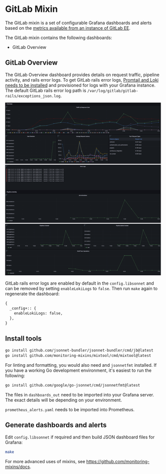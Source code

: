 # GitLab Mixin

The GitLab mixin is a set of configurable Grafana dashboards and alerts based on the [metrics available from an instance of GitLab EE](https://docs.gitlab.com/ee/administration/monitoring/prometheus/gitlab_metrics.html).

The GitLab mixin contains the following dashboards:
- GitLab Overview

## GitLab Overview

The GitLab Overview dashboard provides details on request traffic, pipeline activity, and rails error logs. To get GitLab rails error logs, [Promtail and Loki needs to be installed](https://grafana.com/docs/loki/latest/installation/) and provisioned for logs with your Grafana instance. The default GitLab rails error log path is `/var/log/gitlab/gitlab-rails/exceptions_json.log`.

![First screenshot of the overview dashboard](images/overview.01.png)
![Second screenshot of the overview dashboard](images/overview.02.png)
![Third screenshot of the overview dashboard](images/overview.03.png)

GitLab rails error logs are enabled by default in the `config.libsonnet` and can be removed by setting `enableLokiLogs` to `false`. Then run `make` again to regenerate the dashboard:

```
{
  _config+:: {
    enableLokiLogs: false,
  },
}
```

## Install tools

```bash
go install github.com/jsonnet-bundler/jsonnet-bundler/cmd/jb@latest
go install github.com/monitoring-mixins/mixtool/cmd/mixtool@latest
```

For linting and formatting, you would also need and `jsonnetfmt` installed. If you
have a working Go development environment, it's easiest to run the following:

```bash
go install github.com/google/go-jsonnet/cmd/jsonnetfmt@latest
```

The files in `dashboards_out` need to be imported
into your Grafana server. The exact details will be depending on your environment.

`prometheus_alerts.yaml` needs to be imported into Prometheus.

## Generate dashboards and alerts

Edit `config.libsonnet` if required and then build JSON dashboard files for Grafana:

```bash
make
```

For more advanced uses of mixins, see
https://github.com/monitoring-mixins/docs.
